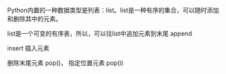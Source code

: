 Python内置的一种数据类型是列表：list。list是一种有序的集合，可以随时添加和删除其中的元素。

list是一个可变的有序表，所以，可以往list中追加元素到末尾
append

insert 插入元素

删除末尾元素 pop()，
指定位置元素 pop(i)